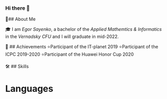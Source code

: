 ### Hi there 👋

🚀## About Me

🎓 I am _*Egor Sayenko*_, a bachelor of the _*Applied Mathemtics & Informatics*_ in the _*Vernadsky CFU*_ and I will graduate in mid-2022.

🏅 ## Achievements
⭐Participant of the IT-planet 2019 
⭐Participant of the ICPC  2019-2020
⭐Participant of the Huawei Honor Cup 2020 

🛠️ ## Skills
# Languages

<!--
**deservegirl/deservegirl** is a ✨ _special_ ✨ repository because its `README.md` (this file) appears on your GitHub profile.

Here are some ideas to get you started:

- 🔭 I’m currently working on ...
- 🌱 I’m currently learning ...
- 👯 I’m looking to collaborate on ...
- 🤔 I’m looking for help with ...
- 💬 Ask me about ...
- 📫 How to reach me: ...
- 😄 Pronouns: ...
- ⚡ Fun fact: ...
-->
